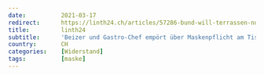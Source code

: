 ```yaml
---
date:          2021-03-17
redirect:      https://linth24.ch/articles/57286-bund-will-terrassen-nur-mit-maskenpflicht-am-tisch-oeffnen
title:         linth24
subtitle:      'Beizer und Gastro-Chef empört über Maskenpflicht am Tisch'
country:       CH
categories:    [Widerstand]
tags:          [maske]
---
```


